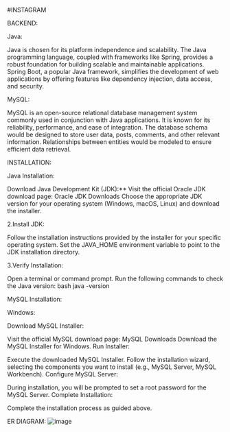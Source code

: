 #INSTAGRAM

BACKEND:

Java:

Java is chosen for its platform independence and scalability. The Java programming language, coupled with frameworks like Spring, provides a robust foundation for building scalable and maintainable applications.
Spring Boot, a popular Java framework, simplifies the development of web applications by offering features like dependency injection, data access, and security.

MySQL:

MySQL is an open-source relational database management system commonly used in conjunction with Java applications. It is known for its reliability, performance, and ease of integration.
The database schema would be designed to store user data, posts, comments, and other relevant information. Relationships between entities would be modeled to ensure efficient data retrieval.

INSTALLATION:

Java Installation:

Download Java Development Kit (JDK):**
Visit the official Oracle JDK download page: Oracle JDK Downloads
Choose the appropriate JDK version for your operating system (Windows, macOS, Linux) and download the installer.

2.Install JDK:

Follow the installation instructions provided by the installer for your specific operating system.
Set the JAVA_HOME environment variable to point to the JDK installation directory.

3.Verify Installation:

Open a terminal or command prompt.
Run the following commands to check the Java version: bash java -version

MySQL Installation:

Windows:

Download MySQL Installer:

Visit the official MySQL download page: MySQL Downloads
Download the MySQL Installer for Windows.
Run Installer:

Execute the downloaded MySQL Installer.
Follow the installation wizard, selecting the components you want to install (e.g., MySQL Server, MySQL Workbench).
Configure MySQL Server:

During installation, you will be prompted to set a root password for the MySQL Server.
Complete Installation:

Complete the installation process as guided above.

ER DIAGRAM:
![image](https://github.com/sridhar07github/Instagram-Application/assets/147645506/3869494a-9750-4b8d-a4e0-7e236ff329cd)

